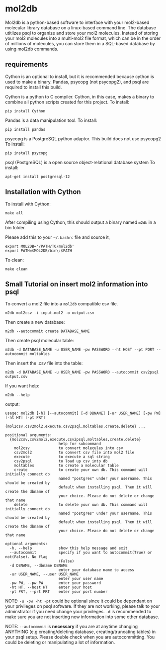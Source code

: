 # mol2db

Mol2db is a python-based software to interface with your mol2-based molecular library database on a linux-based command line. The database utitlizes psql to organize and store your mol2 molecules. Instead of storing your mol2 molecules into a multi-mol2 file format, which can be in the order of millions of molecules, you can store them in a SQL-based database by using mol2db commands.  


## requirements
Cython is an optional to install, but it is recommended because cython is used to make a binary. Pandas, psycopg (not psycopg2), and psql are required to install this build. 

Cython is a python to C compiler. Cython, in this case, makes a binary to combine all python scripts created for this project.
To install:
```
pip install Cython
```

Pandas is a data manipulation tool. 
To install: 
```
pip install pandas
```

psycopg is a PostgreSQL python adaptor. This build does not use psycopg2
To install:
```
pip install psycopg
```

psql (PostgreSQL) is a open source object-relational database system
To install:
```
apt-get install postgresql-12
```

## Installation with Cython

To install with Cython:
```
make all
```
After compiling using Cython, this should output a binary named `m2db` in a bin folder. 

Please add this to your `~/.bashrc` file and source it,
```
export MOL2DB='/PATH/TO/mol2db'
export PATH=$MOL2DB/bin\:$PATH
```

To clean:
```
make clean
```

## Small Tutorial on insert mol2 information into psql

To convert a mol2 file into a `mol2db` compatible csv file.
```
m2db mol2csv -i input.mol2 -o output.csv
```

Then create a new database:
```
m2db --autocommit create DATABASE_NAME
```

Then create psql molecular table:
```
m2db -d DATABASE_NAME -u USER_NAME -pw PASSWORD --ht HOST --pt PORT --autocommit moltables
```

Then insert the .csv file into the table:
```
m2db -d DATABASE_NAME -u USER_NAME -pw PASSWORD --autocommit csv2psql output.csv
```


If you want help:
```
m2db --help
```

output:
```
usage: mol2db [-h] [--autocommit] [-d DBNAME] [-ur USER_NAME] [-pw PW] [-ht HT] [-pt PRT]
              {mol2csv,csv2mol2,execute,csv2psql,moltables,create,delete} ...

positional arguments:
  {mol2csv,csv2mol2,execute,csv2psql,moltables,create,delete}
                        help for subcommand
    mol2csv             to convert molecules into csv
    csv2mol2            to convert csv file into mol2 file
    execute             to execute a sql string
    csv2psql            to load up csv into db
    moltables           to create a molecular table
    create              to create your own db. This command will initially connect db
                        named "postgres" under your username. This should be created by
                        default when installing psql. Then it will create the dbname of
                        your choice. Please do not delete or change that name
    delete              to delete your own db. This command will initially connect db
                        named "postgres" under your username. This should be created by
                        default when installing psql. Then it will create the dbname of
                        your choice. Please do not delete or change that name

optional arguments:
  -h, --help            show this help message and exit
  --autocommit          specify if you want to autocommit(True) or not(False). No flag
                        (False)
  -d DBNAME, --dbname DBNAME
                        enter your database name to access
  -ur USER_NAME, --user USER_NAME
                        enter your user name
  -pw PW, --pw PW       enter your password
  -ht HT, --host HT     enter your host
  -pt PRT, --prt PRT    enter your port number

```

NOTE: `-u -pw -ht -pt` could be optional since it could be dependant on your privileges on psql software. If they are not working, please talk to your adminstrator if you need change your privileges. `-d` is recommended to make sure you are not inserting new information into some other database. 

NOTE: `--autocommit` is **necessary** if you are at anytime changing ANYTHING (e.g creating/deleting database, creating/truncating tables) in your psql setup. Please double check when you are autocommitting. You could be deleting or manipulating a lot of information. 





